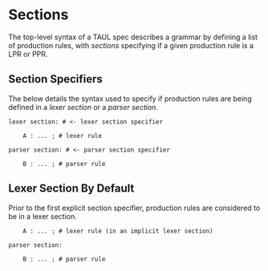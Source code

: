 # Sections

The top-level syntax of a TAUL spec describes a grammar by defining a list of production rules,
with *sections* specifying if a given production rule is a LPR or PPR.

## Section Specifiers

The below details the syntax used to specify if production rules are being defined in
a *lexer section* or a *parser section*.

```
lexer section: # <- lexer section specifier

	A : ... ; # lexer rule
	
parser section: # <- parser section specifier

	B : ... ; # parser rule
```

## Lexer Section By Default

Prior to the first explicit section specifier, production rules are considered to be in a lexer section.

```
    A : ... ; # lexer rule (in an implicit lexer section)

parser section:

    B : ... ; # parser rule
```